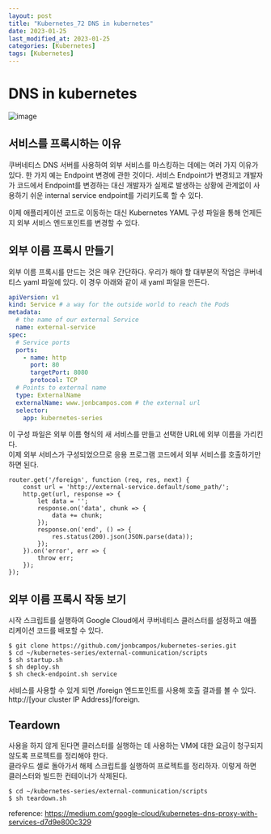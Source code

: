 ```yaml
---
layout: post
title: "Kubernetes_72 DNS in kubernetes"
date: 2023-01-25
last_modified_at: 2023-01-25
categories: [Kubernetes]
tags: [Kubernetes]
---
```


# DNS in kubernetes

![image](https://user-images.githubusercontent.com/83587720/214594258-7e95516b-da95-42f9-8772-144de6ba3a4e.png)

## 서비스를 프록시하는 이유
쿠버네티스 DNS 서버를 사용하여 외부 서비스를 마스킹하는 데에는 여러 가지 이유가 있다. 한 가지 예는 Endpoint 변경에 관한 것이다. 서비스 Endpoint가 변경되고 개발자가 코드에서 Endpoint를 변경하는 대신 개발자가 실제로 발생하는 상황에 관계없이 사용하기 쉬운 internal service endpoint를 가리키도록 할 수 있다.   

이제 애플리케이션 코드로 이동하는 대신 Kubernetes YAML 구성 파일을 통해 언제든지 외부 서비스 엔드포인트를 변경할 수 있다.   

## 외부 이름 프록시 만들기
외부 이름 프록시를 만드는 것은 매우 간단하다. 우리가 해야 할 대부분의 작업은 쿠버네티스 yaml 파일에 있다. 이 경우 아래와 같이 새 yaml 파일을 만든다.   
```yml
apiVersion: v1
kind: Service # a way for the outside world to reach the Pods
metadata:
  # the name of our external Service
  name: external-service
spec:
  # Service ports
  ports:
    - name: http
      port: 80
      targetPort: 8080
      protocol: TCP
  # Points to external name
  type: ExternalName
  externalName: www.jonbcampos.com # the external url
  selector:
    app: kubernetes-series
```
이 구성 파일은 외부 이름 형식의 새 서비스를 만들고 선택한 URL에 외부 이름을 가리킨다.   
이제 외부 서비스가 구성되었으므로 응용 프로그램 코드에서 외부 서비스를 호출하기만 하면 된다.   

```
router.get('/foreign', function (req, res, next) {
    const url = 'http://external-service.default/some_path/';
    http.get(url, response => {
        let data = '';
        response.on('data', chunk => {
            data += chunk;
        });
        response.on('end', () => {
            res.status(200).json(JSON.parse(data));
        });
    }).on('error', err => {
        throw err;
    });
});
```

## 외부 이름 프록시 작동 보기
시작 스크립트를 실행하여 Google Cloud에서 쿠버네티스 클러스터를 설정하고 애플리케이션 코드를 배포할 수 있다.   
```
$ git clone https://github.com/jonbcampos/kubernetes-series.git
$ cd ~/kubernetes-series/external-communication/scripts
$ sh startup.sh
$ sh deploy.sh
$ sh check-endpoint.sh service
```
서비스를 사용할 수 있게 되면 /foreign 엔드포인트를 사용해 호출 결과를 볼 수 있다.    
http://[your cluster IP Address]/foreign.   

## Teardown
사용을 하지 않게 된다면 클러스터를 실행하는 데 사용하는 VM에 대한 요금이 청구되지 않도록 프로젝트를 정리해야 한다.    
클라우드 셸로 돌아가서 해제 스크립트를 실행하여 프로젝트를 정리하자. 이렇게 하면 클러스터와 빌드한 컨테이너가 삭제된다.   
```
$ cd ~/kubernetes-series/external-communication/scripts
$ sh teardown.sh
```

reference: https://medium.com/google-cloud/kubernetes-dns-proxy-with-services-d7d9e800c329
